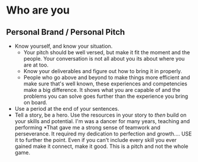 # Who are you

## Personal Brand / Personal Pitch

- Know yourself, and know your situation.
  - Your pitch should be well versed, but make it fit the moment and the people. Your conversation is not all about you its about where you are at too.
  - Know your deliverables and figure out how to bring it in properly.
  - People who go above and beyond to make things more efficient and make sure that's well known, these experiences and competencies make a big difference. It shows what you are capable of and the problems you can solve goes further than the experience you bring on board.
- Use a period at the end of your sentences.
- Tell a story, be a hero. Use the resources in your story to _then_ build on your skills and potential.
  I'm was a dancer for many years, teaching and performing \*That gave me a strong sense of teamwork and perseverance. It required my dedication to perfection and growth.... USE it to further the point. Even if you can't include every skill you ever gained make it connect, make it good. This is a pitch and not the whole game.
